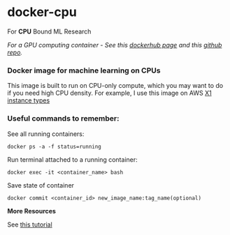# docker-cpu
For **CPU** Bound ML Research

*For a GPU computing container - See this [dockerhub page](https://hub.docker.com/r/hamelsmu/ml-gpu/) and this [github repo](https://github.com/hamelsmu/docker-gpu).*



### Docker image for machine learning on CPUs

This image is built to run on CPU-only compute, which you may want to do if you need high CPU density.
For example, I use this image on AWS [X1 instance types](https://aws.amazon.com/ec2/instance-types/x1/)


### Useful commands to remember:

  See all running containers:
  
  `docker ps -a -f status=running`

  
  Run terminal attached to a running container:
  
  `docker exec -it <container_name> bash`
  
  Save state of container
  
  `docker commit <container_id> new_image_name:tag_name(optional)`
  
  
  **More Resources**
  
  See [this tutorial](https://towardsdatascience.com/how-docker-can-help-you-become-a-more-effective-data-scientist-7fc048ef91d5)
